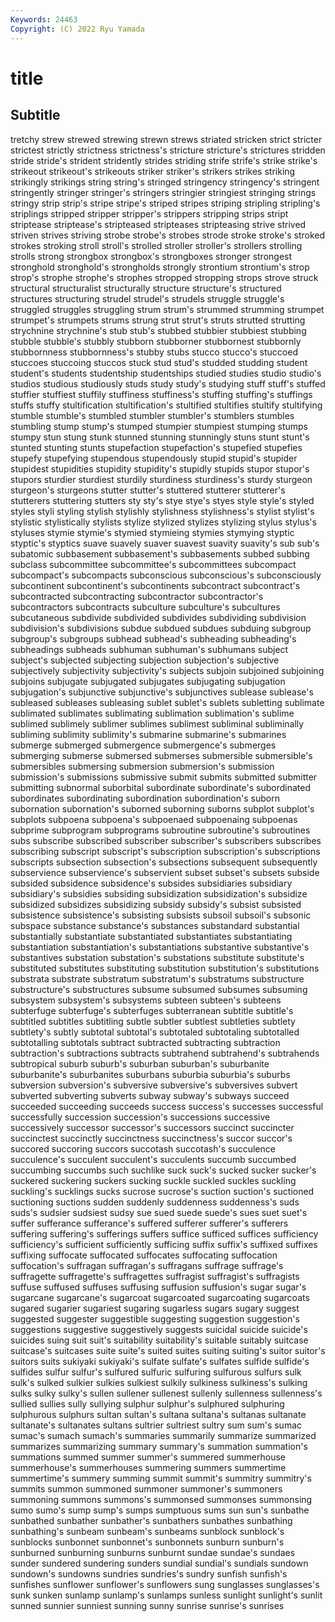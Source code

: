 ```yaml
---
Keywords: 24463
Copyright: (C) 2022 Ryu Yamada
---
```



# title

## Subtitle
tretchy
strew strewed strewing strewn strews striated stricken strict stricter strictest
strictly strictness strictness's stricture stricture's strictures stridden stride stride's strident
stridently strides striding strife strife's strike strike's strikeout strikeout's strikeouts
striker striker's strikers strikes striking strikingly strikings string string's stringed
stringency stringency's stringent stringently stringer stringer's stringers stringier stringiest stringing
strings stringy strip strip's stripe stripe's striped stripes striping stripling
stripling's striplings stripped stripper stripper's strippers stripping strips stript striptease
striptease's stripteased stripteases stripteasing strive strived striven strives striving strobe
strobe's strobes strode stroke stroke's stroked strokes stroking stroll stroll's
strolled stroller stroller's strollers strolling strolls strong strongbox strongbox's strongboxes
stronger strongest stronghold stronghold's strongholds strongly strontium strontium's strop strop's
strophe strophe's strophes stropped stropping strops strove struck structural structuralist
structurally structure structure's structured structures structuring strudel strudel's strudels struggle
struggle's struggled struggles struggling strum strum's strummed strumming strumpet strumpet's
strumpets strums strung strut strut's struts strutted strutting strychnine strychnine's
stub stub's stubbed stubbier stubbiest stubbing stubble stubble's stubbly stubborn
stubborner stubbornest stubbornly stubbornness stubbornness's stubby stubs stucco stucco's stuccoed
stuccoes stuccoing stuccos stuck stud stud's studded studding student student's
students studentship studentships studied studies studio studio's studios studious studiously
studs study study's studying stuff stuff's stuffed stuffier stuffiest stuffily
stuffiness stuffiness's stuffing stuffing's stuffings stuffs stuffy stultification stultification's stultified
stultifies stultify stultifying stumble stumble's stumbled stumbler stumbler's stumblers stumbles
stumbling stump stump's stumped stumpier stumpiest stumping stumps stumpy stun
stung stunk stunned stunning stunningly stuns stunt stunt's stunted stunting
stunts stupefaction stupefaction's stupefied stupefies stupefy stupefying stupendous stupendously stupid
stupid's stupider stupidest stupidities stupidity stupidity's stupidly stupids stupor stupor's
stupors sturdier sturdiest sturdily sturdiness sturdiness's sturdy sturgeon sturgeon's sturgeons
stutter stutter's stuttered stutterer stutterer's stutterers stuttering stutters sty sty's
stye stye's styes style style's styled styles styli styling stylish
stylishly stylishness stylishness's stylist stylist's stylistic stylistically stylists stylize stylized
stylizes stylizing stylus stylus's styluses stymie stymie's stymied stymieing stymies
stymying styptic styptic's styptics suave suavely suaver suavest suavity suavity's
sub sub's subatomic subbasement subbasement's subbasements subbed subbing subclass subcommittee
subcommittee's subcommittees subcompact subcompact's subcompacts subconscious subconscious's subconsciously subcontinent subcontinent's
subcontinents subcontract subcontract's subcontracted subcontracting subcontractor subcontractor's subcontractors subcontracts subculture
subculture's subcultures subcutaneous subdivide subdivided subdivides subdividing subdivision subdivision's subdivisions
subdue subdued subdues subduing subgroup subgroup's subgroups subhead subhead's subheading
subheading's subheadings subheads subhuman subhuman's subhumans subject subject's subjected subjecting
subjection subjection's subjective subjectively subjectivity subjectivity's subjects subjoin subjoined subjoining
subjoins subjugate subjugated subjugates subjugating subjugation subjugation's subjunctive subjunctive's subjunctives
sublease sublease's subleased subleases subleasing sublet sublet's sublets subletting sublimate
sublimated sublimates sublimating sublimation sublimation's sublime sublimed sublimely sublimer sublimes
sublimest subliminal subliminally subliming sublimity sublimity's submarine submarine's submarines submerge
submerged submergence submergence's submerges submerging submerse submersed submerses submersible submersible's
submersibles submersing submersion submersion's submission submission's submissions submissive submit submits
submitted submitter submitting subnormal suborbital subordinate subordinate's subordinated subordinates subordinating
subordination subordination's suborn subornation subornation's suborned suborning suborns subplot subplot's
subplots subpoena subpoena's subpoenaed subpoenaing subpoenas subprime subprogram subprograms subroutine
subroutine's subroutines subs subscribe subscribed subscriber subscriber's subscribers subscribes subscribing
subscript subscript's subscription subscription's subscriptions subscripts subsection subsection's subsections subsequent
subsequently subservience subservience's subservient subset subset's subsets subside subsided subsidence
subsidence's subsides subsidiaries subsidiary subsidiary's subsidies subsiding subsidization subsidization's subsidize
subsidized subsidizes subsidizing subsidy subsidy's subsist subsisted subsistence subsistence's subsisting
subsists subsoil subsoil's subsonic subspace substance substance's substances substandard substantial
substantially substantiate substantiated substantiates substantiating substantiation substantiation's substantiations substantive substantive's
substantives substation substation's substations substitute substitute's substituted substitutes substituting substitution
substitution's substitutions substrata substrate substratum substratum's substratums substructure substructure's substructures
subsume subsumed subsumes subsuming subsystem subsystem's subsystems subteen subteen's subteens
subterfuge subterfuge's subterfuges subterranean subtitle subtitle's subtitled subtitles subtitling subtle
subtler subtlest subtleties subtlety subtlety's subtly subtotal subtotal's subtotaled subtotaling
subtotalled subtotalling subtotals subtract subtracted subtracting subtraction subtraction's subtractions subtracts
subtrahend subtrahend's subtrahends subtropical suburb suburb's suburban suburban's suburbanite suburbanite's
suburbanites suburbans suburbia suburbia's suburbs subversion subversion's subversive subversive's subversives
subvert subverted subverting subverts subway subway's subways succeed succeeded succeeding
succeeds success success's successes successful successfully succession succession's successions successive
successively successor successor's successors succinct succincter succinctest succinctly succinctness succinctness's
succor succor's succored succoring succors succotash succotash's succulence succulence's succulent
succulent's succulents succumb succumbed succumbing succumbs such suchlike suck suck's
sucked sucker sucker's suckered suckering suckers sucking suckle suckled suckles
suckling suckling's sucklings sucks sucrose sucrose's suction suction's suctioned suctioning
suctions sudden suddenly suddenness suddenness's suds suds's sudsier sudsiest sudsy
sue sued suede suede's sues suet suet's suffer sufferance sufferance's
suffered sufferer sufferer's sufferers suffering suffering's sufferings suffers suffice sufficed
suffices sufficiency sufficiency's sufficient sufficiently sufficing suffix suffix's suffixed suffixes
suffixing suffocate suffocated suffocates suffocating suffocation suffocation's suffragan suffragan's suffragans
suffrage suffrage's suffragette suffragette's suffragettes suffragist suffragist's suffragists suffuse suffused
suffuses suffusing suffusion suffusion's sugar sugar's sugarcane sugarcane's sugarcoat sugarcoated
sugarcoating sugarcoats sugared sugarier sugariest sugaring sugarless sugars sugary suggest
suggested suggester suggestible suggesting suggestion suggestion's suggestions suggestive suggestively suggests
suicidal suicide suicide's suicides suing suit suit's suitability suitability's suitable
suitably suitcase suitcase's suitcases suite suite's suited suites suiting suiting's
suitor suitor's suitors suits sukiyaki sukiyaki's sulfate sulfate's sulfates sulfide
sulfide's sulfides sulfur sulfur's sulfured sulfuric sulfuring sulfurous sulfurs sulk
sulk's sulked sulkier sulkies sulkiest sulkily sulkiness sulkiness's sulking sulks
sulky sulky's sullen sullener sullenest sullenly sullenness sullenness's sullied sullies
sully sullying sulphur sulphur's sulphured sulphuring sulphurous sulphurs sultan sultan's
sultana sultana's sultanas sultanate sultanate's sultanates sultans sultrier sultriest sultry
sum sum's sumac sumac's sumach sumach's summaries summarily summarize summarized
summarizes summarizing summary summary's summation summation's summations summed summer summer's
summered summerhouse summerhouse's summerhouses summering summers summertime summertime's summery summing
summit summit's summitry summitry's summits summon summoned summoner summoner's summoners
summoning summons summons's summonsed summonses summonsing sumo sumo's sump sump's
sumps sumptuous sums sun sun's sunbathe sunbathed sunbather sunbather's sunbathers
sunbathes sunbathing sunbathing's sunbeam sunbeam's sunbeams sunblock sunblock's sunblocks sunbonnet
sunbonnet's sunbonnets sunburn sunburn's sunburned sunburning sunburns sunburnt sundae sundae's
sundaes sunder sundered sundering sunders sundial sundial's sundials sundown sundown's
sundowns sundries sundries's sundry sunfish sunfish's sunfishes sunflower sunflower's sunflowers
sung sunglasses sunglasses's sunk sunken sunlamp sunlamp's sunlamps sunless sunlight
sunlight's sunlit sunned sunnier sunniest sunning sunny sunrise sunrise's sunrises
